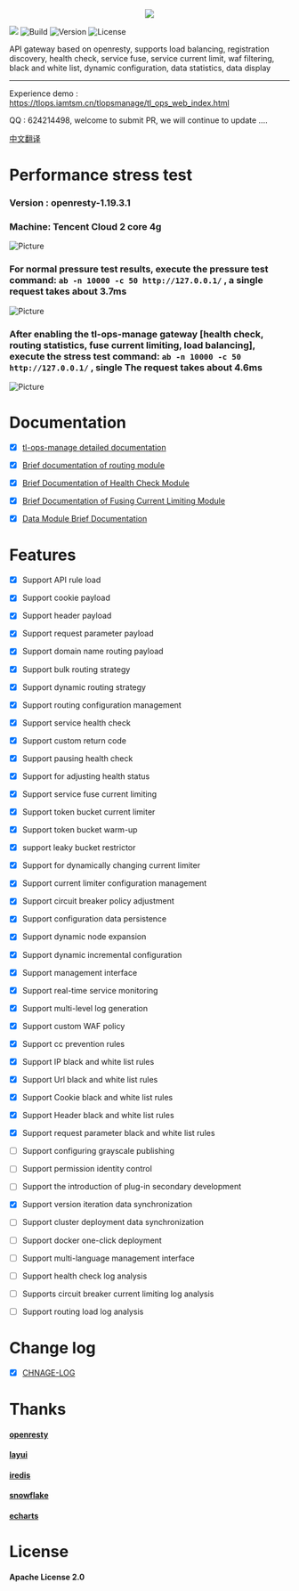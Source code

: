 <div align=center><img src="https://qnproxy.iamtsm.cn/logo.png"/></div>

[![](https://img.shields.io/badge/base-openresty-blue?style=flat-square)](https://openresty.org/cn/) ![Build](https://img.shields.io/badge/build-passing-green?style=flat-square) ![Version](https://img.shields.io/github/v/tag/iamtsm/tl-ops-manage?color=green&label=Version&style=flat-square) ![License](https://img.shields.io/badge/License-Apache%202.0-blue?style=flat-square)

API gateway based on openresty, supports load balancing, registration discovery, health check, service fuse, service current limit, waf filtering, black and white list, dynamic configuration, data statistics, data display

---

Experience demo : https://tlops.iamtsm.cn/tlopsmanage/tl_ops_web_index.html

QQ : 624214498, welcome to submit PR, we will continue to update ....


<a href="https://github.com/iamtsm/tl-ops-manage/blob/main/README.md"> 中文翻译 </a>

# Performance stress test

### Version : openresty-1.19.3.1

### Machine: Tencent Cloud 2 core 4g

 ![Picture](https://qnproxy.iamtsm.cn/16559798756003.png "Picture")


### For normal pressure test results, execute the pressure test command: `ab -n 10000 -c 50 http://127.0.0.1/` , a single request takes about 3.7ms

 ![Picture](https://qnproxy.iamtsm.cn/16559785692014.png "Picture")


### After enabling the tl-ops-manage gateway [health check, routing statistics, fuse current limiting, load balancing], execute the stress test command: `ab -n 10000 -c 50 http://127.0.0.1/` , single The request takes about 4.6ms

 ![Picture](https://qnproxy.iamtsm.cn/16559817202461.png "Picture")



# Documentation

- [x] [tl-ops-manage detailed documentation](https://book.iamtsm.cn)

- [x] [Brief documentation of routing module](tl-ops-balance.md)

- [x] [Brief Documentation of Health Check Module](tl-ops-health.md)

- [x] [Brief Documentation of Fusing Current Limiting Module](tl-ops-limit.md)

- [x] [Data Module Brief Documentation](tl-ops-store.md)


# Features

- [x] Support API rule load

- [x] Support cookie payload

- [x] Support header payload

- [x] Support request parameter payload

- [x] Support domain name routing payload

- [x] Support bulk routing strategy

- [x] Support dynamic routing strategy

- [x] Support routing configuration management


- [x] Support service health check

- [x] Support custom return code

- [x] Support pausing health check

- [x] Support for adjusting health status


- [x] Support service fuse current limiting

- [x] Support token bucket current limiter

- [x] Support token bucket warm-up

- [x] support leaky bucket restrictor

- [x] Support for dynamically changing current limiter

- [x] Support current limiter configuration management

- [x] Support circuit breaker policy adjustment



- [x] Support configuration data persistence

- [x] Support dynamic node expansion

- [x] Support dynamic incremental configuration

- [x] Support management interface

- [x] Support real-time service monitoring

- [x] Support multi-level log generation



- [x] Support custom WAF policy

- [x] Support cc prevention rules

- [x] Support IP black and white list rules

- [x] Support Url black and white list rules

- [x] Support Cookie black and white list rules

- [x] Support Header black and white list rules

- [x] Support request parameter black and white list rules



- [ ] Support configuring grayscale publishing

- [ ] Support permission identity control

- [ ] Support the introduction of plug-in secondary development

- [x] Support version iteration data synchronization

- [ ] Support cluster deployment data synchronization
 
- [ ] Support docker one-click deployment

- [ ] Support multi-language management interface



- [ ] Support health check log analysis

- [ ] Supports circuit breaker current limiting log analysis

- [ ] Support routing load log analysis

# Change log

- [x] [CHNAGE-LOG](change.md)


# Thanks

#### [openresty](https://github.com/openresty/openresty)

#### [layui](https://github.com/layui/layui)

#### [iredis](https://github.com/membphis/lua-resty-iredis)

#### [snowflake](https://github.com/yunfengmeng/lua-resty-snowflake)

#### [echarts](https://github.com/apache/echarts)


# License

#### Apache License 2.0
